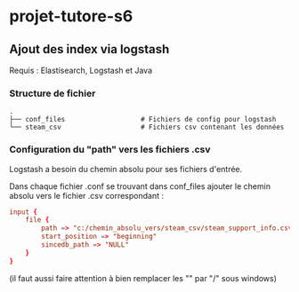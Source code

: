 # projet-tutore-s6


## Ajout des index via logstash

Requis : Elastisearch, Logstash et Java

### Structure de fichier

    .
    ├── conf_files                   # Fichiers de config pour logstash
    └── steam_csv                    # Fichiers csv contenant les données


### Configuration du "path" vers les fichiers .csv

Logstash a besoin du chemin absolu pour ses fichiers d'entrée.

Dans chaque fichier .conf se trouvant dans conf_files ajouter le chemin absolu vers le fichier .csv correspondant :

```conf
input {
    file {
        path => "c:/chemin_absolu_vers/steam_csv/steam_support_info.csv" # exemple ici on pointe vers le fichier steam_support_info.csv
        start_position => "beginning"
        sincedb_path => "NULL"
    }
}
```

(il faut aussi faire attention à bien remplacer les "\" par "/" sous windows)


